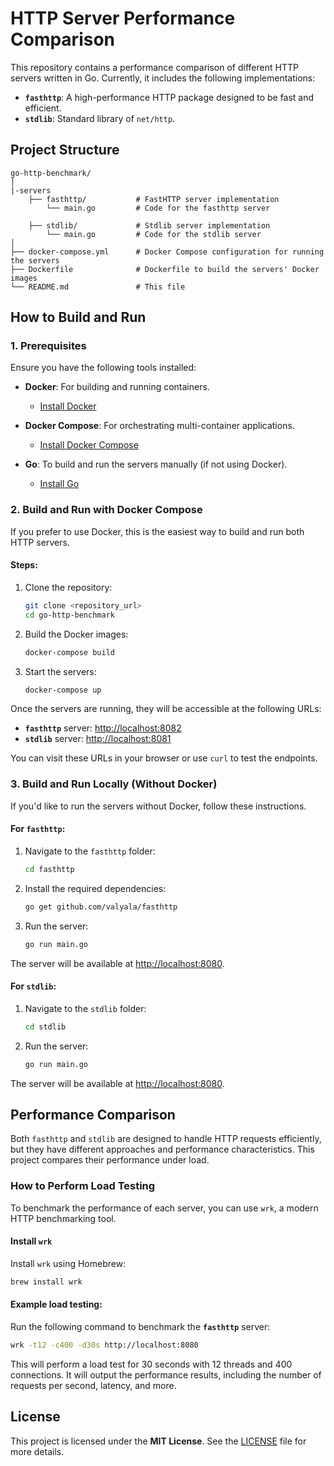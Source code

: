 
# HTTP Server Performance Comparison

This repository contains a performance comparison of different HTTP servers written in Go. Currently, it includes the following implementations:

- **`fasthttp`**: A high-performance HTTP package designed to be fast and efficient.
- **`stdlib`**: Standard library of `net/http`.

## Project Structure

```
go-http-benchmark/
│
|-servers
    ├── fasthttp/           # FastHTTP server implementation
        └── main.go         # Code for the fasthttp server

    ├── stdlib/             # Stdlib server implementation
        └── main.go         # Code for the stdlib server
│
├── docker-compose.yml      # Docker Compose configuration for running the servers
├── Dockerfile              # Dockerfile to build the servers' Docker images
└── README.md               # This file
```

## How to Build and Run

### 1. Prerequisites

Ensure you have the following tools installed:

- **Docker**: For building and running containers.
  - [Install Docker](https://docs.docker.com/get-docker/)
  
- **Docker Compose**: For orchestrating multi-container applications.
  - [Install Docker Compose](https://docs.docker.com/compose/install/)
  
- **Go**: To build and run the servers manually (if not using Docker).
  - [Install Go](https://golang.org/doc/install)

### 2. Build and Run with Docker Compose

If you prefer to use Docker, this is the easiest way to build and run both HTTP servers.

#### Steps:

1. Clone the repository:

    ```bash
    git clone <repository_url>
    cd go-http-benchmark
    ```

2. Build the Docker images:

    ```bash
    docker-compose build
    ```

3. Start the servers:

    ```bash
    docker-compose up
    ```

Once the servers are running, they will be accessible at the following URLs:

- **`fasthttp`** server: [http://localhost:8082](http://localhost:8082)
- **`stdlib`** server: [http://localhost:8081](http://localhost:8081)

You can visit these URLs in your browser or use `curl` to test the endpoints.

### 3. Build and Run Locally (Without Docker)

If you'd like to run the servers without Docker, follow these instructions.

#### **For `fasthttp`**:

1. Navigate to the `fasthttp` folder:

    ```bash
    cd fasthttp
    ```

2. Install the required dependencies:

    ```bash
    go get github.com/valyala/fasthttp
    ```

3. Run the server:

    ```bash
    go run main.go
    ```

The server will be available at [http://localhost:8080](http://localhost:8080).

#### **For `stdlib`**:

1. Navigate to the `stdlib` folder:

    ```bash
    cd stdlib
    ```

2. Run the server:

    ```bash
    go run main.go
    ```

The server will be available at [http://localhost:8080](http://localhost:8080).

## Performance Comparison

Both `fasthttp` and `stdlib` are designed to handle HTTP requests efficiently, but they have different approaches and performance characteristics. This project compares their performance under load.

### How to Perform Load Testing

To benchmark the performance of each server, you can use `wrk`, a modern HTTP benchmarking tool.

#### Install `wrk`

Install `wrk` using Homebrew:

```bash
brew install wrk
```

#### Example load testing:

Run the following command to benchmark the **`fasthttp`** server:

```bash
wrk -t12 -c400 -d30s http://localhost:8080
```

This will perform a load test for 30 seconds with 12 threads and 400 connections. It will output the performance results, including the number of requests per second, latency, and more.

## License

This project is licensed under the **MIT License**. See the [LICENSE](LICENSE) file for more details.
